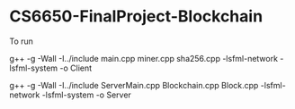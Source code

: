 # CS6650-FinalProject-Blockchain
To run 

g++ -g -Wall -I../include main.cpp miner.cpp sha256.cpp -lsfml-network -lsfml-system -o Client

g++ -g -Wall -I../include ServerMain.cpp Blockchain.cpp Block.cpp -lsfml-network -lsfml-system -o Server
